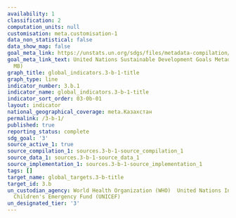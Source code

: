 ```yaml
---
availability: 1
classification: 2
computation_units: null
customisation: meta.customisation-1
data_non_statistical: false
data_show_map: false
goal_meta_link: https://unstats.un.org/sdgs/files/metadata-compilation/Metadata-Goal-3.pdf
goal_meta_link_text: United Nations Sustainable Development Goals Metadata (PDF 4.0
  MB)
graph_title: global_indicators.3-b-1-title
graph_type: line
indicator_number: 3.b.1
indicator_name: global_indicators.3-b-1-title
indicator_sort_order: 03-0b-01
layout: indicator
national_geographical_coverage: meta.Казахстан
permalink: /3-b-1/
published: true
reporting_status: complete
sdg_goal: '3'
source_active_1: true
source_compilation_1: sources.3-b-1-source_compilation_1
source_data_1: sources.3-b-1-source_data_1
source_implementation_1: sources.3-b-1-source_implementation_1
tags: []
target_name: global_targets.3-b-title
target_id: 3.b
un_custodian_agency: World Health Organization (WHO)  United Nations International
  Children's Emergency Fund (UNICEF)
un_designated_tier: '3'
---
```

